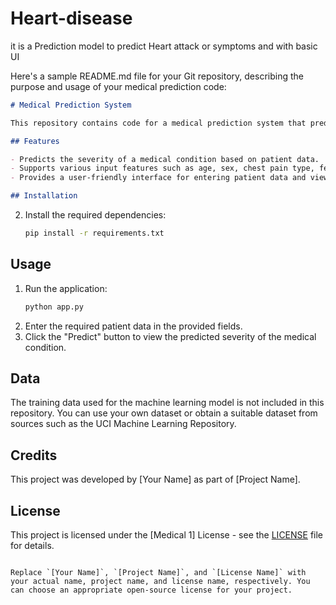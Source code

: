 # Heart-disease
it is a Prediction model to predict Heart attack or symptoms and with basic UI 

Here's a sample README.md file for your Git repository, describing the purpose and usage of your medical prediction code:

```markdown
# Medical Prediction System

This repository contains code for a medical prediction system that predicts the severity of a medical condition based on patient data. The system is built using machine learning techniques and is intended to assist healthcare professionals in making informed decisions.

## Features

- Predicts the severity of a medical condition based on patient data.
- Supports various input features such as age, sex, chest pain type, fever, cough, shortness of breath, chest pain, and fatigue.
- Provides a user-friendly interface for entering patient data and viewing predictions.

## Installation

   ```
2. Install the required dependencies:
   ```bash
   pip install -r requirements.txt
   ```

## Usage

1. Run the application:
   ```bash
   python app.py
   ```
2. Enter the required patient data in the provided fields.
3. Click the "Predict" button to view the predicted severity of the medical condition.

## Data

The training data used for the machine learning model is not included in this repository. You can use your own dataset or obtain a suitable dataset from sources such as the UCI Machine Learning Repository.

## Credits

This project was developed by [Your Name] as part of [Project Name].

## License

This project is licensed under the [Medical 1] License - see the [LICENSE](LICENSE) file for details.

```

Replace `[Your Name]`, `[Project Name]`, and `[License Name]` with your actual name, project name, and license name, respectively. You can choose an appropriate open-source license for your project.
